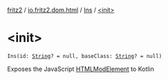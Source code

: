 [fritz2](../../index.md) / [io.fritz2.dom.html](../index.md) / [Ins](index.md) / [&lt;init&gt;](./-init-.md)

# &lt;init&gt;

`Ins(id: `[`String`](https://kotlinlang.org/api/latest/jvm/stdlib/kotlin/-string/index.html)`? = null, baseClass: `[`String`](https://kotlinlang.org/api/latest/jvm/stdlib/kotlin/-string/index.html)`? = null)`

Exposes the JavaScript [HTMLModElement](https://developer.mozilla.org/en/docs/Web/API/HTMLModElement) to Kotlin

